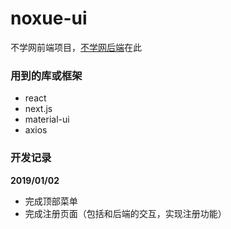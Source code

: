 # noxue-ui 

不学网前端项目，[不学网后端](https://github.com/noxue/noxue)在此

### 用到的库或框架

* react
* next.js
* material-ui
* axios

### 开发记录

**2019/01/02**

* 完成顶部菜单
* 完成注册页面（包括和后端的交互，实现注册功能）
